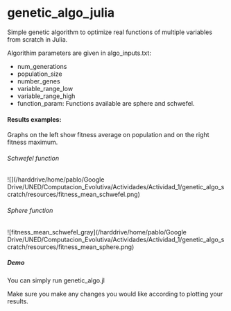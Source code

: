 # genetic_algo_julia

Simple genetic algorithm to optimize real functions of multiple variables from scratch in Julia.

Algorithim parameters are given in algo_inputs.txt:

- num_generations
- population_size
- number_genes
- variable_range_low
- variable_range_high
- function_param: Functions available are sphere and schwefel.



#### Results examples:

Graphs on the left show fitness average on population and on the right fitness maximum.

###### Schwefel function

![](/harddrive/home/pablo/Google Drive/UNED/Computacion_Evolutiva/Actividades/Actividad_1/genetic_algo_scratch/resources/fitness_mean_schwefel.png)

###### Sphere function

![fitness_mean_schwefel_gray](/harddrive/home/pablo/Google Drive/UNED/Computacion_Evolutiva/Actividades/Actividad_1/genetic_algo_scratch/resources/fitness_mean_sphere.png)

##### Demo

You can simply run genetic_algo.jl

Make sure you make any changes you would like according to plotting your results.